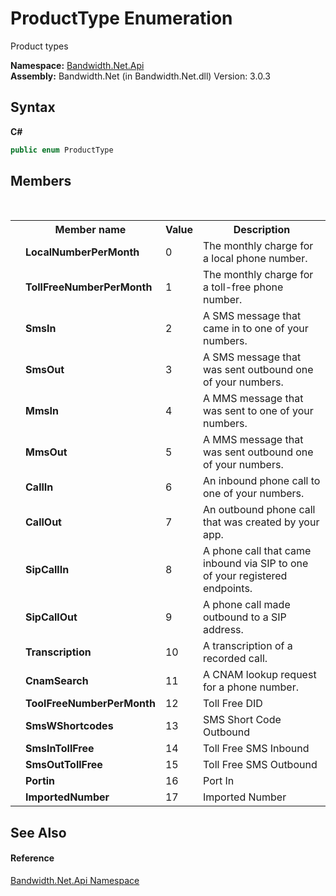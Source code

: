 ﻿# ProductType Enumeration
 

Product types

**Namespace:**&nbsp;<a href ="N_Bandwidth_Net_Api.md">Bandwidth.Net.Api</a><br />**Assembly:**&nbsp;Bandwidth.Net (in Bandwidth.Net.dll) Version: 3.0.3

## Syntax

**C#**<br />
``` C#
public enum ProductType
```


## Members
&nbsp;<table><tr><th></th><th>Member name</th><th>Value</th><th>Description</th></tr><tr><td /><td target="F:Bandwidth.Net.Api.ProductType.LocalNumberPerMonth">**LocalNumberPerMonth**</td><td>0</td><td>The monthly charge for a local phone number.</td></tr><tr><td /><td target="F:Bandwidth.Net.Api.ProductType.TollFreeNumberPerMonth">**TollFreeNumberPerMonth**</td><td>1</td><td>The monthly charge for a toll-free phone number.</td></tr><tr><td /><td target="F:Bandwidth.Net.Api.ProductType.SmsIn">**SmsIn**</td><td>2</td><td>A SMS message that came in to one of your numbers.</td></tr><tr><td /><td target="F:Bandwidth.Net.Api.ProductType.SmsOut">**SmsOut**</td><td>3</td><td>A SMS message that was sent outbound one of your numbers.</td></tr><tr><td /><td target="F:Bandwidth.Net.Api.ProductType.MmsIn">**MmsIn**</td><td>4</td><td>A MMS message that was sent to one of your numbers.</td></tr><tr><td /><td target="F:Bandwidth.Net.Api.ProductType.MmsOut">**MmsOut**</td><td>5</td><td>A MMS message that was sent outbound one of your numbers.</td></tr><tr><td /><td target="F:Bandwidth.Net.Api.ProductType.CallIn">**CallIn**</td><td>6</td><td>An inbound phone call to one of your numbers.</td></tr><tr><td /><td target="F:Bandwidth.Net.Api.ProductType.CallOut">**CallOut**</td><td>7</td><td>An outbound phone call that was created by your app.</td></tr><tr><td /><td target="F:Bandwidth.Net.Api.ProductType.SipCallIn">**SipCallIn**</td><td>8</td><td>A phone call that came inbound via SIP to one of your registered endpoints.</td></tr><tr><td /><td target="F:Bandwidth.Net.Api.ProductType.SipCallOut">**SipCallOut**</td><td>9</td><td>A phone call made outbound to a SIP address.</td></tr><tr><td /><td target="F:Bandwidth.Net.Api.ProductType.Transcription">**Transcription**</td><td>10</td><td>A transcription of a recorded call.</td></tr><tr><td /><td target="F:Bandwidth.Net.Api.ProductType.CnamSearch">**CnamSearch**</td><td>11</td><td>A CNAM lookup request for a phone number.</td></tr><tr><td /><td target="F:Bandwidth.Net.Api.ProductType.ToolFreeNumberPerMonth">**ToolFreeNumberPerMonth**</td><td>12</td><td>Toll Free DID</td></tr><tr><td /><td target="F:Bandwidth.Net.Api.ProductType.SmsWShortcodes">**SmsWShortcodes**</td><td>13</td><td>SMS Short Code Outbound</td></tr><tr><td /><td target="F:Bandwidth.Net.Api.ProductType.SmsInTollFree">**SmsInTollFree**</td><td>14</td><td>Toll Free SMS Inbound</td></tr><tr><td /><td target="F:Bandwidth.Net.Api.ProductType.SmsOutTollFree">**SmsOutTollFree**</td><td>15</td><td>Toll Free SMS Outbound</td></tr><tr><td /><td target="F:Bandwidth.Net.Api.ProductType.Portin">**Portin**</td><td>16</td><td>Port In</td></tr><tr><td /><td target="F:Bandwidth.Net.Api.ProductType.ImportedNumber">**ImportedNumber**</td><td>17</td><td>Imported Number</td></tr></table>

## See Also


#### Reference
<a href ="N_Bandwidth_Net_Api.md">Bandwidth.Net.Api Namespace</a><br />